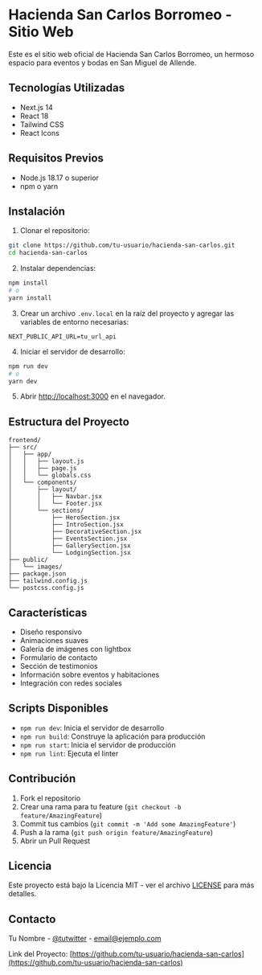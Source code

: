 # Hacienda San Carlos Borromeo - Sitio Web

Este es el sitio web oficial de Hacienda San Carlos Borromeo, un hermoso espacio para eventos y bodas en San Miguel de Allende.

## Tecnologías Utilizadas

- Next.js 14
- React 18
- Tailwind CSS
- React Icons

## Requisitos Previos

- Node.js 18.17 o superior
- npm o yarn

## Instalación

1. Clonar el repositorio:
```bash
git clone https://github.com/tu-usuario/hacienda-san-carlos.git
cd hacienda-san-carlos
```

2. Instalar dependencias:
```bash
npm install
# o
yarn install
```

3. Crear un archivo `.env.local` en la raíz del proyecto y agregar las variables de entorno necesarias:
```env
NEXT_PUBLIC_API_URL=tu_url_api
```

4. Iniciar el servidor de desarrollo:
```bash
npm run dev
# o
yarn dev
```

5. Abrir [http://localhost:3000](http://localhost:3000) en el navegador.

## Estructura del Proyecto

```
frontend/
├── src/
│   ├── app/
│   │   ├── layout.js
│   │   ├── page.js
│   │   └── globals.css
│   └── components/
│       ├── layout/
│       │   ├── Navbar.jsx
│       │   └── Footer.jsx
│       └── sections/
│           ├── HeroSection.jsx
│           ├── IntroSection.jsx
│           ├── DecorativeSection.jsx
│           ├── EventsSection.jsx
│           ├── GallerySection.jsx
│           └── LodgingSection.jsx
├── public/
│   └── images/
├── package.json
├── tailwind.config.js
└── postcss.config.js
```

## Características

- Diseño responsivo
- Animaciones suaves
- Galería de imágenes con lightbox
- Formulario de contacto
- Sección de testimonios
- Información sobre eventos y habitaciones
- Integración con redes sociales

## Scripts Disponibles

- `npm run dev`: Inicia el servidor de desarrollo
- `npm run build`: Construye la aplicación para producción
- `npm run start`: Inicia el servidor de producción
- `npm run lint`: Ejecuta el linter

## Contribución

1. Fork el repositorio
2. Crear una rama para tu feature (`git checkout -b feature/AmazingFeature`)
3. Commit tus cambios (`git commit -m 'Add some AmazingFeature'`)
4. Push a la rama (`git push origin feature/AmazingFeature`)
5. Abrir un Pull Request

## Licencia

Este proyecto está bajo la Licencia MIT - ver el archivo [LICENSE](LICENSE) para más detalles.

## Contacto

Tu Nombre - [@tutwitter](https://twitter.com/tutwitter) - email@ejemplo.com

Link del Proyecto: [https://github.com/tu-usuario/hacienda-san-carlos](https://github.com/tu-usuario/hacienda-san-carlos) 